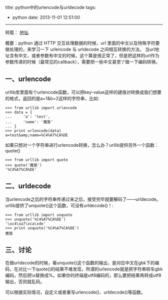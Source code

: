 title: python中的urlencode与urldecode
tags:
  - python
date: 2013-11-01 12:51:00
---

转载： [地址](http://luchanghong.com/python/2012/07/11/python-urlencode-and-urldecode.html).

概要：python 通过 HTTP 交互处理数据的时候，url 里面的中文以及特殊字符要做处理的，来学习一下 urlencode 与 urldecode 之间相互转换的方法。
当url地址含有中文，或者参数有中文的时候，这个算是很正常了，但是把这样的url作为参数传递的时候（最常见的callback），需要把一些中文甚至'/'做一下编码转换。


## 一、urlencode

urllib库里面有个urlencode函数，可以把key-value这样的键值对转换成我们想要的格式，返回的是a=1&amp;b=2这样的字符串，比如:


```
>>> from urllib import urlencode
>>> data = {
...     'a': 'test',
...     'name': '魔兽'
... }
>>> print urlencode(data)
a=test&amp;name=%C4%A7%CA%DE
```

如果只想对一个字符串进行urlencode转换，怎么办？urllib提供另外一个函数：quote()


```
>>> from urllib import quote
>>> quote('魔兽')
'%C4%A7%CA%DE'
```

## 二、urldecode

当urlencode之后的字符串传递过来之后，接受完毕就要解码了——urldecode。urllib提供了unquote()这个函数，可没有urldecode()！:


```
>>> from urllib import unquote
>>> unquote('%C4%A7%CA%DE')
'\xc4\xa7\xca\xde'
>>> print unquote('%C4%A7%CA%DE')
魔兽
```

## 三、讨论

在做urldecode的时候，看unquote()这个函数的输出，是对应中文在gbk下的编码，在对比一下quote()的结果不难发现，所谓的urlencode就是把字符串转车gbk编码，然后把\x替换成%。如果你的终端是utf8编码的，那么要把结果再转成utf8输出，否则就乱码。

可以根据实际情况，自定义或者重写urlencode()、urldecode()等函数。

